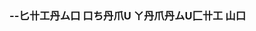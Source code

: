 ###                                                    --匕卄工丹ム口 口ち丹爪U ㄚ丹爪丹ムU匚卄工 山口

<!--
**ThiagoYamaguchi/ThiagoYamaguchi** is a ✨ _special_ ✨ repository because its `README.md` (this file) appears on your GitHub profile.

Here are some ideas to get you started:

- 🔭 I’m currently working on ...
- 🌱 I’m currently learning ...
- 👯 I’m looking to collaborate on ...
- 🤔 I’m looking for help with ...
- 💬 Ask me about ...
- 📫 How to reach me: ...
- 😄 Pronouns: ...
- ⚡ Fun fact: ...
-->
